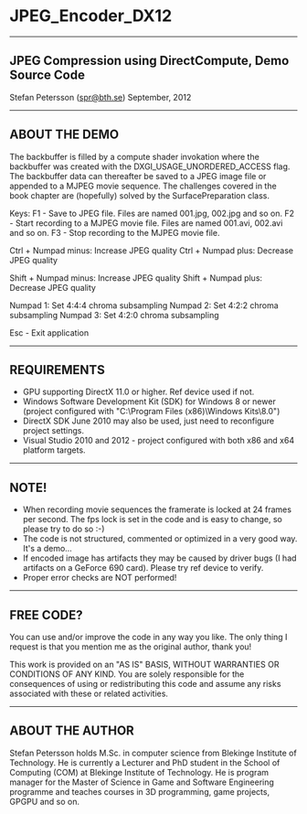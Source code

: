 # JPEG_Encoder_DX12

--------------------------------------------------------
JPEG Compression using DirectCompute, Demo Source Code
--------------------------------------------------------
Stefan Petersson (spr@bth.se)
September, 2012

--------------------------------------------------------
ABOUT THE DEMO
--------------------------------------------------------
The backbuffer is filled by a compute shader invokation where the backbuffer was created with the DXGI_USAGE_UNORDERED_ACCESS flag. The backbuffer data can thereafter be saved to a JPEG image file or appended to a MJPEG movie sequence. The challenges covered in the book chapter are (hopefully) solved by the SurfacePreparation class.

Keys:
F1 - Save to JPEG file. Files are named 001.jpg, 002.jpg and so on.
F2 - Start recording to a MJPEG movie file. Files are named 001.avi, 002.avi and so on.
F3 - Stop recording to the MJPEG movie file.

Ctrl + Numpad minus: Increase JPEG quality
Ctrl + Numpad plus: Decrease JPEG quality

Shift + Numpad minus: Increase JPEG quality
Shift + Numpad plus: Decrease JPEG quality

Numpad 1: Set 4:4:4 chroma subsampling
Numpad 2: Set 4:2:2 chroma subsampling
Numpad 3: Set 4:2:0 chroma subsampling

Esc - Exit application

--------------------------------------------------------
REQUIREMENTS
--------------------------------------------------------
* GPU supporting DirectX 11.0 or higher. Ref device used if not.
* Windows Software Development Kit (SDK) for Windows 8 or newer (project configured with "C:\Program Files (x86)\Windows Kits\8.0\")
* DirectX SDK June 2010 may also be used, just need to reconfigure project settings.
* Visual Studio 2010 and 2012 - project configured with both x86 and x64 platform targets.


--------------------------------------------------------
NOTE!
--------------------------------------------------------
* When recording movie sequences the framerate is locked at 24 frames per second. The fps lock is set in the code and is easy to change, so please try to do so :-)
* The code is not structured, commented or optimized in a very good way. It's a demo...
* If encoded image has artifacts they may be caused by driver bugs (I had artifacts on a GeForce 690 card). Please try ref device to verify.
* Proper error checks are NOT performed!

--------------------------------------------------------
FREE CODE?
--------------------------------------------------------
You can use and/or improve the code in any way you like. The only thing I request is that you mention me as the original author, thank you!

This work is provided on an "AS IS" BASIS, WITHOUT WARRANTIES OR CONDITIONS OF ANY KIND. You are solely responsible for the consequences of using or redistributing this code and assume any risks associated with these or related activities.

---------------------------------------------------
ABOUT THE AUTHOR
---------------------------------------------------
Stefan Petersson holds M.Sc. in computer science from Blekinge Institute of Technology. He is currently a Lecturer and PhD student in the School of Computing (COM) at Blekinge Institute of Technology. He is program manager for the Master of Science in Game and Software Engineering programme and teaches courses in 3D programming, game projects, GPGPU and so on.

